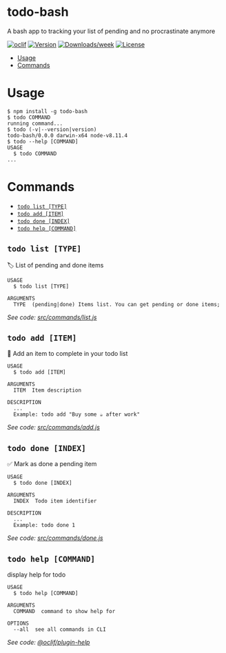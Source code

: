 todo-bash
=========

A bash app to tracking your list of pending and no procrastinate anymore

[![oclif](https://img.shields.io/badge/cli-oclif-brightgreen.svg)](https://oclif.io)
[![Version](https://img.shields.io/npm/v/todo-bash.svg)](https://npmjs.org/package/todo-bash)
[![Downloads/week](https://img.shields.io/npm/dw/todo-bash.svg)](https://npmjs.org/package/todo-bash)
[![License](https://img.shields.io/npm/l/todo-bash.svg)](https://github.com/toti1212/todo-bash/blob/master/package.json)

<!-- toc -->
* [Usage](#usage)
* [Commands](#commands)
<!-- tocstop -->
# Usage
<!-- usage -->
```sh-session
$ npm install -g todo-bash
$ todo COMMAND
running command...
$ todo (-v|--version|version)
todo-bash/0.0.0 darwin-x64 node-v8.11.4
$ todo --help [COMMAND]
USAGE
  $ todo COMMAND
...
```
<!-- usagestop -->
# Commands
<!-- commands -->
* [`todo list [TYPE]`](#todo-list-type)
* [`todo add [ITEM]`](#todo-add-item)
* [`todo done [INDEX]`](#todo-done-index)
* [`todo help [COMMAND]`](#todo-help-command)

## `todo list [TYPE]`

🏷	List of pending and done items

```
USAGE
  $ todo list [TYPE]

ARGUMENTS
  TYPE  (pending|done) Items list. You can get pending or done items;
```

_See code: [src/commands/list.js](https://github.com/toti1212/todo-bash/blob/v0.0.0/src/commands/list.js)_
<!-- commandsstop -->

## `todo add [ITEM]`

📝	Add an item to complete in your todo list

```
USAGE
  $ todo add [ITEM]

ARGUMENTS
  ITEM  Item description

DESCRIPTION
  ...
  Example: todo add "Buy some ☕️ after work"
```

_See code: [src/commands/add.js](https://github.com/toti1212/todo-bash/blob/v0.0.0/src/commands/add.js)_

## `todo done [INDEX]`

✅	Mark as done a pending item

```
USAGE
  $ todo done [INDEX]

ARGUMENTS
  INDEX  Todo item identifier

DESCRIPTION
  ...
  Example: todo done 1
```

_See code: [src/commands/done.js](https://github.com/toti1212/todo-bash/blob/v0.0.0/src/commands/done.js)_

## `todo help [COMMAND]`

display help for todo

```
USAGE
  $ todo help [COMMAND]

ARGUMENTS
  COMMAND  command to show help for

OPTIONS
  --all  see all commands in CLI
```

_See code: [@oclif/plugin-help](https://github.com/oclif/plugin-help/blob/v2.1.6/src/commands/help.ts)_
